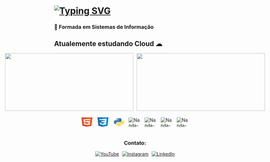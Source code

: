 # [![Typing SVG](https://readme-typing-svg.demolab.com?font=Fira+Code&pause=1000&color=9A27F7&width=435&lines=Oii%2C+eu+sou+a+Nanda!++;Estudante+de+programa%C3%A7%C3%A3o!+%F0%9F%91%A9%F0%9F%8F%BB%E2%80%8D%F0%9F%92%BB)](https://git.io/typing-svg)

### 👋 Formada em Sistemas de Informação
## Atualemente estudando Cloud ☁
<div style="display: flex; flex-direction: column; align-items: center;">

  <div style="display: flex; gap: 10px;">
    <!-- Ajuste a largura para que fiquem mais próximos -->
    <a href="https://github.com/nandinhaaa">
      <img height="180em" width="400em" src="https://github-readme-stats.vercel.app/api?username=nandinhaaa&show_icons=true&theme=buefy&include_all_commits=true&count_private=true"/>
    </a>
    <a href="https://github.com/nandinhaaa">
      <img height="180em" width="400em" src="https://github-readme-stats.vercel.app/api/top-langs/?username=nandinhaaa&layout=compact&langs_count=7&theme=buefy"/>
    </a>
  </div>

  <br>

  <div style="display: flex; gap: 10px; flex-wrap: wrap;">
    <img align="center" alt="Nanda-HTML" height="30" width="40" src="https://raw.githubusercontent.com/devicons/devicon/master/icons/html5/html5-original.svg">
    <img align="center" alt="Nanda-CSS" height="30" width="40" src="https://raw.githubusercontent.com/devicons/devicon/master/icons/css3/css3-original.svg">
    <img align="center" alt="Nanda-Python" height="30" width="40" src="https://raw.githubusercontent.com/devicons/devicon/master/icons/python/python-original.svg">
    <img align="center" alt="Nanda-Java" height="30" width="40" src="https://cdn.jsdelivr.net/gh/devicons/devicon@latest/icons/java/java-original.svg">
    <img align="center" alt="Nanda-MySQL" height="30" width="40" src="https://cdn.jsdelivr.net/gh/devicons/devicon@latest/icons/mysql/mysql-original.svg">
    <img align="center" alt="Nanda-PHP" height="30" width="40" src="https://cdn.jsdelivr.net/gh/devicons/devicon@latest/icons/php/php-original.svg">
    <img align="center" alt="Nanda-C#" height="30" width="40" src="https://cdn.jsdelivr.net/gh/devicons/devicon@latest/icons/csharp/csharp-original.svg">
  </div>

  <br>

### Contato: 
  <div style="display: flex; gap: 10px; flex-wrap: wrap;">
    <a href="https://www.youtube.com/@mariafernanda9215/videos" target="_blank">
      <img src="https://img.shields.io/badge/YouTube-FF0000?style=for-the-badge&logo=youtube&logoColor=white" alt="YouTube">
    </a>
    <a href="https://www.instagram.com/nanda._aa" target="_blank">
      <img src="https://img.shields.io/badge/-Instagram-%23E4405F?style=for-the-badge&logo=instagram&logoColor=white" alt="Instagram">
    </a>
    <a href="https://www.linkedin.com/in/maria-fernanda-gon%C3%A7alves-94092b234" target="_blank">
      <img src="https://img.shields.io/badge/-LinkedIn-%230077B5?style=for-the-badge&logo=linkedin&logoColor=white" alt="LinkedIn">
    </a>
  </div>
